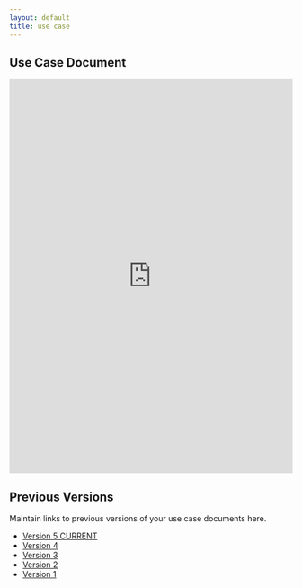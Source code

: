 ```yaml
---
layout: default
title: use case
---
```


## Use Case Document

<iframe src="https://docs.google.com/document/d/e/2PACX-1vSuZUlyoptZcVewthtakfBTad0GpLzwyL4-vAxKjYON2gYd1rZK8761GGqQf4W_vw/pub?embedded=true" style="width: 100%;height: 700px;border: none;"></iframe>

## Previous Versions

<p class="message-highlight">Maintain links to previous versions of your use case documents here.</p>

- [Version 5 CURRENT](https://docs.google.com/document/d/e/2PACX-1vSuZUlyoptZcVewthtakfBTad0GpLzwyL4-vAxKjYON2gYd1rZK8761GGqQf4W_vw/pub?embedded=true)
- [Version 4](https://docs.google.com/document/d/e/2PACX-1vSUR1XLKQmy9aGHcpbjTJaf1CzNAy3EU_oe4oZtsFtBzTwfsLGx8jT0pu7i9OADig/pub?embedded=true)
- [Version 3](https://docs.google.com/document/d/e/2PACX-1vSUR1XLKQmy9aGHcpbjTJaf1CzNAy3EU_oe4oZtsFtBzTwfsLGx8jT0pu7i9OADig/pub?embedded=true)
- [Version 2](https://docs.google.com/document/d/e/2PACX-1vRWIQNlNbrJ9hIpJXVNHkHeBuXD6u2LDMJxoX4SIzfD7Qqt69S5PYYRbmLnCsYT8A/pub?embedded=true)
- [Version 1](https://docs.google.com/document/d/e/2PACX-1vRYiL4dRhXVtg9ODaUwb7tYuoKNQAW6YUtwYfSVH6A2Ey3BAO6Y37DpTbp2JfPmdg/pub?embedded=true)
